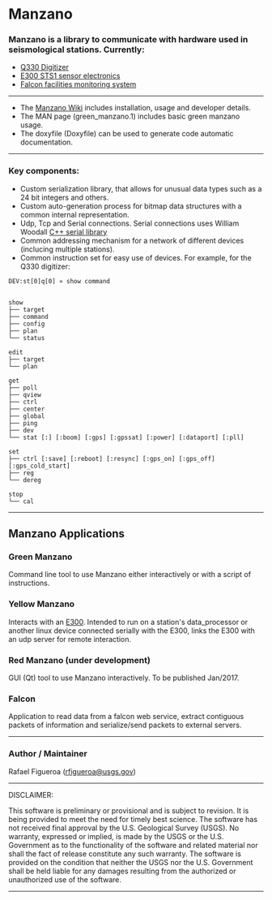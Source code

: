 **Manzano**
=======================

### Manzano is a library to communicate with hardware used in seismological stations. Currently:

 + [Q330 Digitizer](http://www.kinemetrics.com/uploads/PDFs/q330.pdf)
 + [E300 STS1 sensor electronics](http://www.metrozet.com/legacy/STS1-E300_Manual_V1_20.pdf)
 + [Falcon facilities monitoring system](http://rletech.com/our-products/facility-monitoring-systems/server-room-facility-monitoring/fms/)

----------------------------------------------------------------------------
* The [Manzano Wiki](https://github.com/usgs/asl-manzano/wiki) includes installation, usage and developer details.
* The MAN page (green_manzano.1) includes basic green manzano usage.
* The doxyfile (Doxyfile) can be used to generate code automatic documentation.

----------------------------------------------------------------------------
### Key components:
 + Custom serialization library, that allows for unusual data types such as a 24 bit integers and others.
 + Custom auto-generation process for bitmap data structures with a common internal representation.
 + Udp, Tcp and Serial connections. Serial connections uses William Woodall [C++ serial library](https://github.com/wjwwood/serial)
 + Common addressing mechanism for a network of different devices (inclucing multiple stations).
 + Common instruction set for easy use of devices. For example, for the Q330 digitizer:
 
 ```
 DEV:st[0]q[0] » show command


 show
 ├── target
 ├── command
 ├── config
 ├── plan
 └── status

 edit
 ├── target
 └── plan

 get
 ├── poll
 ├── qview
 ├── ctrl
 ├── center
 ├── global
 ├── ping
 ├── dev
 └── stat [:] [:boom] [:gps] [:gpssat] [:power] [:dataport] [:pll]

 set
 ├── ctrl [:save] [:reboot] [:resync] [:gps_on] [:gps_off] [:gps_cold_start]
 ├── reg
 └── dereg

 stop
 └── cal
```

----------------------------------------------------------------------------
## Manzano Applications

### Green Manzano 
Command line tool to use Manzano either interactively or with a script of instructions.

### Yellow Manzano 
Interacts with an [E300](http://www.metrozet.com/legacy/STS1-E300_Manual_V1_20.pdf). Intended to run on a station's data_processor or another linux device connected serially with the E300, links the E300 with an udp server for remote interaction.

### Red Manzano (under development)
GUI (Qt) tool to use Manzano interactively. To be published Jan/2017.

### Falcon
Application to read data from a falcon web service, extract contiguous packets of information and serialize/send packets to external servers.

----------------------------------------------------------------------------
### Author / Maintainer
Rafael Figueroa (rfigueroa@usgs.gov)

---------------------------------------------------------
DISCLAIMER:

This software is preliminary or provisional and is subject to revision. It is being provided to meet the need for timely best science. The software has not received final approval by the U.S. Geological Survey (USGS). No warranty, expressed or implied, is made by the USGS or the U.S. Government as to the functionality of the software and related material nor shall the fact of release constitute any such warranty. The software is provided on the condition that neither the USGS nor the U.S. Government shall be held liable for any damages resulting from the authorized or unauthorized use of the software.

---------------------------------------------------------
